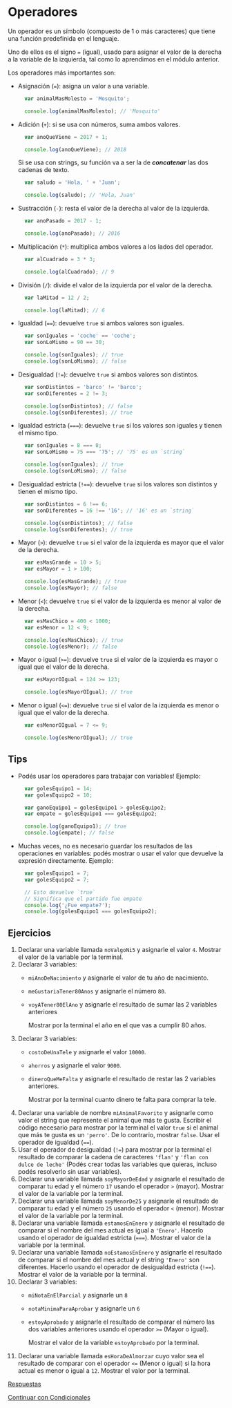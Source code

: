 # **Operadores**

Un operador es un símbolo \(compuesto de 1 o más caracteres\) que tiene una función predefinida en el lenguaje.

Uno de ellos es el signo `=` \(igual\), usado para asignar el valor de la derecha a la variable de la izquierda, tal como lo aprendimos en el módulo anterior.

Los operadores más importantes son:

* Asignación \(`=`\): asigna un valor a una variable.

  ```javascript
    var animalMasMolesto = 'Mosquito';

    console.log(animalMasMolesto); // 'Mosquito'
  ```

* Adición \(`+`\): si se usa con números, suma ambos valores.

  ```javascript
    var anoQueViene = 2017 + 1;

    console.log(anoQueViene); // 2018
  ```

  Si se usa con strings, su función va a ser la de _**concatenar**_ las dos cadenas de texto.

  ```javascript
    var saludo = 'Hola, ' + 'Juan';

    console.log(saludo); // 'Hola, Juan'
  ```

* Sustracción \(`-`\): resta el valor de la derecha al valor de la izquierda.

  ```javascript
    var anoPasado = 2017 - 1;

    console.log(anoPasado); // 2016
  ```

* Multiplicación \(`*`\): multiplica ambos valores a los lados del operador.

  ```javascript
    var alCuadrado = 3 * 3;

    console.log(alCuadrado); // 9
  ```

* División \(`/`\): divide el valor de la izquierda por el valor de la derecha.

  ```javascript
    var laMitad = 12 / 2;

    console.log(laMitad); // 6
  ```

* Igualdad \(`==`\): devuelve `true` si ambos valores son iguales.

  ```javascript
    var sonIguales = 'coche' == 'coche';
    var sonLoMismo = 90 == 30;

    console.log(sonIguales); // true
    console.log(sonLoMismo); // false
  ```

* Desigualdad \(`!=`\): devuelve `true` si ambos valores son distintos.

  ```javascript
    var sonDistintos = 'barco' != 'barco';
    var sonDiferentes = 2 != 3;

    console.log(sonDistintos); // false
    console.log(sonDiferentes); // true
  ```

* Igualdad estricta \(`===`\): devuelve `true` si los valores son iguales y tienen el mismo tipo.

  ```javascript
    var sonIguales = 8 === 8;
    var sonLoMismo = 75 === '75'; // '75' es un `string`

    console.log(sonIguales); // true
    console.log(sonLoMismo); // false
  ```

* Desigualdad estricta \(`!==`\): devuelve `true` si los valores son distintos y tienen el mismo tipo.

  ```javascript
    var sonDistintos = 6 !== 6;
    var sonDiferentes = 16 !== '16'; // '16' es un `string`

    console.log(sonDistintos); // false
    console.log(sonDiferentes); // true
  ```

* Mayor \(`>`\): devuelve `true` si el valor de la izquierda es mayor que el valor de la derecha.

  ```javascript
    var esMasGrande = 10 > 5;
    var esMayor = 1 > 100;

    console.log(esMasGrande); // true
    console.log(esMayor); // false
  ```

* Menor \(`<`\): devuelve `true` si el valor de la izquierda es menor al valor de la derecha.

  ```javascript
    var esMasChico = 400 < 1000;
    var esMenor = 12 < 9;

    console.log(esMasChico); // true
    console.log(esMenor); // false
  ```

* Mayor o igual \(`>=`\): devuelve `true` si el valor de la izquierda es mayor o igual que el valor de la derecha.

  ```javascript
    var esMayorOIgual = 124 >= 123;

    console.log(esMayorOIgual); // true
  ```

* Menor o igual \(`<=`\): devuelve `true` si el valor de la izquierda es menor o igual que el valor de la derecha.

  ```javascript
    var esMenorOIgual = 7 <= 9;

    console.log(esMenorOIgual); // true
  ```

## Tips

* Podés usar los operadores para trabajar con variables! Ejemplo:

  ```javascript
    var golesEquipo1 = 14;
    var golesEquipo2 = 10;

    var ganoEquipo1 = golesEquipo1 > golesEquipo2;
    var empate = golesEquipo1 === golesEquipo2;

    console.log(ganoEquipo1); // true
    console.log(empate); // false
  ```

* Muchas veces, no es necesario guardar los resultados de las operaciones en variables: podés mostrar o usar el valor que devuelve la expresión directamente. Ejemplo:

  ```javascript
    var golesEquipo1 = 7;
    var golesEquipo2 = 7;

    // Esto devuelve `true`
    // Significa que el partido fue empate
    console.log('¿Fue empate?');
    console.log(golesEquipo1 === golesEquipo2);
  ```

## Ejercicios

1. Declarar una variable llamada `noValgoNi5` y asignarle el valor `4`. Mostrar el valor de la variable por la terminal.
2. Declarar 3 variables:
   * `miAnoDeNacimiento` y asignarle el valor de tu año de nacimiento.
   * `meGustariaTener80Anos` y asignarle el número `80`.
   * `voyATener80ElAno` y asignarle el resultado de sumar las 2 variables anteriores

     Mostrar por la terminal el año en el que vas a cumplir 80 años.
3. Declarar 3 variables:
   * `costoDeUnaTele` y asignarle el valor `10000`.
   * `ahorros` y asignarle el valor `9000`.
   * `dineroQueMeFalta` y asignarle el resultado de restar las 2 variables anteriores.

     Mostrar por la terminal cuanto dinero te falta para comprar la tele.
4. Declarar una variable de nombre `miAnimalFavorito` y asignarle como valor el string que represente el animal que más te gusta. Escribir el código necesario para mostrar por la terminal el valor `true` si el animal que más te gusta es un `'perro'`. De lo contrario, mostrar `false`. Usar el operador de igualdad \(`==`\).
5. Usar el operador de desigualdad \(`!=`\) para mostrar por la terminal el resultado de comparar la cadena de caracteres `'flan'` y `'flan con dulce de leche'` \(Podés crear todas las variables que quieras, incluso podés resolverlo sin usar variables\).
6. Declarar una variable llamada `soyMayorDeEdad` y asignarle el resultado de comparar tu edad y el número `17` usando el operador `>` \(mayor\). Mostrar el valor de la variable por la terminal.
7. Declarar una variable llamada `soyMenorDe25` y asignarle el resultado de comparar tu edad y el número `25` usando el operador `<` \(menor\). Mostrar el valor de la variable por la terminal.
8.  Declarar una variable llamada `estamosEnEnero` y asignarle el resultado de comparar si el nombre del mes actual es igual a `'Enero'`. Hacerlo usando el operador de igualdad estricta \(`===`\). Mostrar el valor de la variable por la terminal.
9.  Declarar una variable llamada `noEstamosEnEnero` y asignarle el resultado de comparar si el nombre del mes actual y el string `'Enero'` son diferentes. Hacerlo usando el operador de desigualdad estricta \(`!==`\). Mostrar el valor de la variable por la terminal.
10. Declarar 3 variables:
    * `miNotaEnElParcial` y asignarle un `8`
    * `notaMinimaParaAprobar` y asignarle un `6`
    * `estoyAprobado` y asignarle el resultado de comparar el número las dos variables anteriores usando el operador `>=` \(Mayor o igual\).

      Mostrar el valor de la variable `estoyAprobado` por la terminal.
11. Declarar una variable llamada `esHoraDeAlmorzar` cuyo valor sea el resultado de comparar con el operador `<=` \(Menor o igual\) si la hora actual es menor o igual a `12`. Mostrar el valor por la terminal.

[Respuestas](https://github.com/javascript-101/javascript-101/tree/72a44adbbaaec1161f81796d714f7544a1906c80/respuestas/04.js)

[Continuar con Condicionales](05.md)

